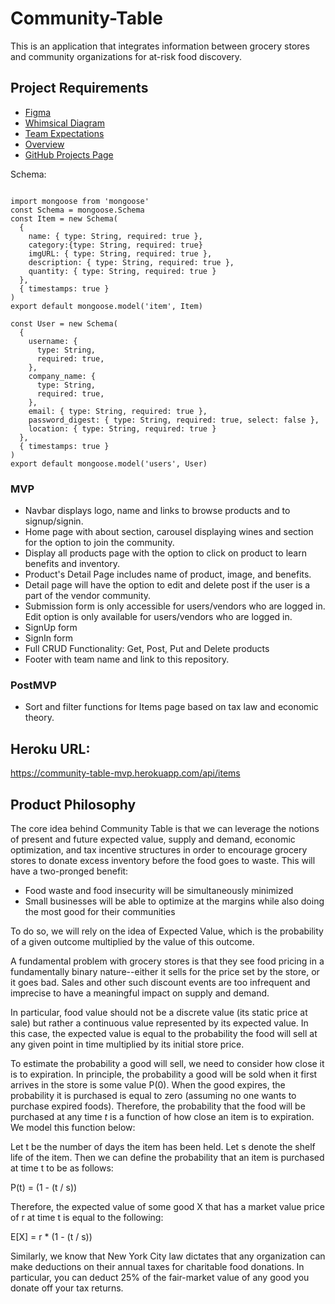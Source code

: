 # Community-Table

This is an application that integrates information between grocery stores and community organizations for at-risk food discovery.

## Project Requirements

<ul>
  <li><a href="https://www.figma.com/file/kYEHNajx152CqwGqjgOip3/Community-Table?node-id=0%3A1">Figma</a></li>
  <li><a href="https://whimsical.com/community-table-FoZPsH8zCzsDTT1oWdAS1V">Whimsical Diagram</a></li>
  <li><a href="https://docs.google.com/document/d/1OzatiZ3santSrK4_rQHGPNGZ-xBpKb39n5eck1PhdOM/edit?usp=sharing">Team Expectations</a></li>
  <li><a href="https://docs.google.com/document/d/1_X-6IAQKls_ZJ4oxxiJzS5EmqE0wVMx_C_3YDJvBLYQ/edit?usp=sharing">Overview</a></li>
  <li><a href="https://github.com/robisonJohn/Community-Table/projects/1?add_cards_query=is%3Aopen">GitHub Projects Page</a></li>
</ul>

<p>Schema: </p>

```

import mongoose from 'mongoose'
const Schema = mongoose.Schema
const Item = new Schema(
  {
    name: { type: String, required: true },
    category:{type: String, required: true}
    imgURL: { type: String, required: true },
    description: { type: String, required: true },
    quantity: { type: String, required: true }
  },
  { timestamps: true }
)
export default mongoose.model('item', Item)

const User = new Schema(
  {
    username: {
      type: String,
      required: true,
    },
    company_name: {
      type: String,
      required: true,
    },
    email: { type: String, required: true },
    password_digest: { type: String, required: true, select: false },
    location: { type: String, required: true }
  },
  { timestamps: true }
)
export default mongoose.model('users', User)

```

### MVP

- Navbar displays logo, name and links to browse products and to signup/signin.
- Home page with about section, carousel displaying wines and section for the option to join the community.
- Display all products page with the option to click on product to learn benefits and inventory.
- Product's Detail Page includes name of product, image, and benefits.
- Detail page will have the option to edit and delete post if the user is a part of the vendor community.
- Submission form is only accessible for users/vendors who are logged in.
  Edit option is only available for users/vendors who are logged in.
- SignUp form
- SignIn form
- Full CRUD Functionality: Get, Post, Put and Delete products
- Footer with team name and link to this repository.

### PostMVP

- Sort and filter functions for Items page based on tax law and economic theory.

## Heroku URL:

https://community-table-mvp.herokuapp.com/api/items

## Product Philosophy

<p>The core idea behind Community Table is that we can leverage the notions of present and future expected value, supply and demand, economic optimization, and tax incentive structures in order to encourage grocery stores to donate excess inventory before the food goes to waste. This will have a two-pronged benefit: </p>
<ul>
  <li>Food waste and food insecurity will be simultaneously minimized</li>
  <li>Small businesses will be able to optimize at the margins while also doing the most good for their communities</li>
</ul>

<p>To do so, we will rely on the idea of Expected Value, which is the probability of a given outcome multiplied by the value of this outcome.</p> 

<p>A fundamental problem with grocery stores is that they see food pricing in a fundamentally binary nature--either it sells for the price set by the store, or it goes bad. Sales and other such discount events are too infrequent and imprecise to have a meaningful impact on supply and demand.</p>

<p>In particular, food value should not be a discrete value (its static price at sale) but rather a continuous value represented by its expected value. In this case, the expected value is equal to the probability the food will sell at any given point in time multiplied by its initial store price.</p>

<p>To estimate the probability a good will sell, we need to consider how close it is to expiration. In principle, the probability a good will be sold when it first arrives in the store is some value P(0). When the good expires, the probability it is purchased is equal to zero (assuming no one wants to purchase expired foods). Therefore, the probability that the food will be purchased at any time <em>t</em> is a function of how close an item is to expiration. We model this function below:</p>

<p>Let t be the number of days the item has been held. Let s denote the shelf life of the item. Then we can define the probability that an item is purchased at time t to be as follows: </p>

P(t) = (1 - (t / s))

<p>Therefore, the expected value of some good X that has a market value price of r at time t is equal to the following: </p>

E[X] = r * (1 - (t / s))

<p>Similarly, we know that New York City law dictates that any organization can make deductions on their annual taxes for charitable food donations. In particular, you can deduct 25% of the fair-market value of any good you donate off your tax returns. </p>














